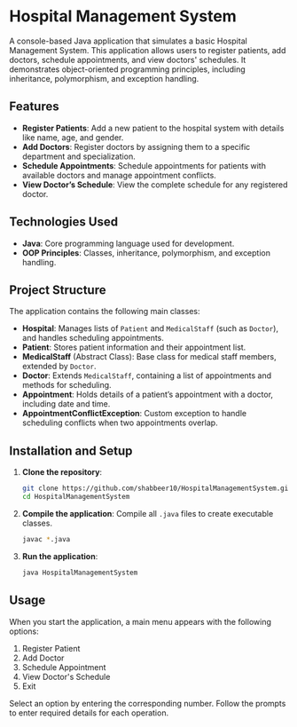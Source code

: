 # Hospital Management System

A console-based Java application that simulates a basic Hospital Management System. This application allows users to register patients, add doctors, schedule appointments, and view doctors' schedules. It demonstrates object-oriented programming principles, including inheritance, polymorphism, and exception handling.

## Features

- **Register Patients**: Add a new patient to the hospital system with details like name, age, and gender.
- **Add Doctors**: Register doctors by assigning them to a specific department and specialization.
- **Schedule Appointments**: Schedule appointments for patients with available doctors and manage appointment conflicts.
- **View Doctor’s Schedule**: View the complete schedule for any registered doctor.

## Technologies Used

- **Java**: Core programming language used for development.
- **OOP Principles**: Classes, inheritance, polymorphism, and exception handling.

## Project Structure

The application contains the following main classes:

- **Hospital**: Manages lists of `Patient` and `MedicalStaff` (such as `Doctor`), and handles scheduling appointments.
- **Patient**: Stores patient information and their appointment list.
- **MedicalStaff** (Abstract Class): Base class for medical staff members, extended by `Doctor`.
- **Doctor**: Extends `MedicalStaff`, containing a list of appointments and methods for scheduling.
- **Appointment**: Holds details of a patient’s appointment with a doctor, including date and time.
- **AppointmentConflictException**: Custom exception to handle scheduling conflicts when two appointments overlap.

## Installation and Setup

1. **Clone the repository**:

    ```bash
    git clone https://github.com/shabbeer10/HospitalManagementSystem.git
    cd HospitalManagementSystem
    ```

2. **Compile the application**:
    Compile all `.java` files to create executable classes.

    ```bash
    javac *.java
    ```

3. **Run the application**:

    ```bash
    java HospitalManagementSystem
    ```

## Usage

When you start the application, a main menu appears with the following options:

1. Register Patient
2. Add Doctor
3. Schedule Appointment
4. View Doctor's Schedule
5. Exit

Select an option by entering the corresponding number. Follow the prompts to enter required details for each operation.
